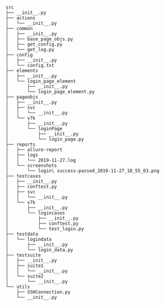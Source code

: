   
  
    src   
    ├── __init__.py 
    ├── actions
    │   └── __init__.py
    ├── common
    │   ├── __init__.py
    │   ├── base_page_objs.py
    │   ├── get_config.py
    │   └── get_log.py
    ├── config
    │   ├── __init__.py
    │   └── config.txt
    ├── elements
    │   ├── __init__.py
    │   └── login_page_element
    │       ├── __init__.py
    │       └── login_page_element.py
    ├── pageobjs
    │   ├── __init__.py
    │   ├── svc
    │   │   └── __init__.py
    │   └── v7k
    │       ├── __init__.py
    │       └── loginPage
    │           ├── __init__.py
    │           └── login_page.py
    ├── reports
    │   ├── allure-report
    │   ├── logs
    │   │   └── 2019-11-27.log
    │   └── screenshots
    │       └── login\ success-passed_2019-11-27_10_55_03.png
    ├── testcases
    │   ├── __init__.py
    │   ├── conftest.py
    │   ├── svc
    │   │   └── __init__.py
    │   └── v7k
    │       ├── __init__.py
    │       └── logincases
    │           ├── __init__.py
    │           ├── conftest.py
    │           └── test_login.py
    ├── testdata
    │   └── logindata
    │       ├── __init__.py
    │       └── login_data.py
    ├── testsuite
    │   ├── __init__.py
    │   ├── suite1
    │   │   └── __init__.py
    │   └── suite2
    │       └── __init__.py
    └── utils
        ├── SSHConnection.py
        └── __init__.py
